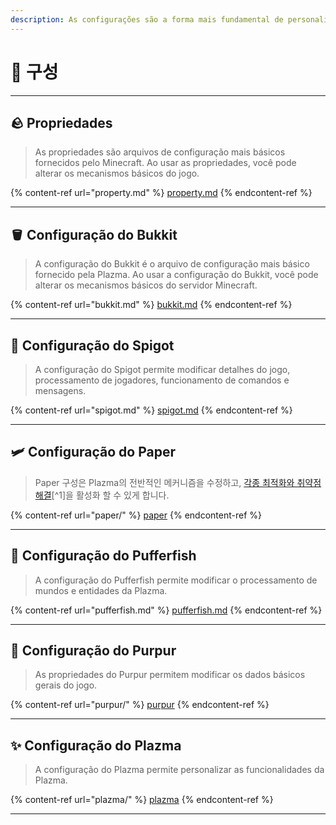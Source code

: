 ```yaml
---
description: As configurações são a forma mais fundamental de personalizar o Plazma.
---
```


# 🧾 구성

***

## 🪨 Propriedades <a href="#id-1" id="id-1"></a>

> As propriedades são arquivos de configuração mais básicos fornecidos pelo Minecraft. Ao usar as propriedades, você pode alterar os mecanismos básicos do jogo.

{% content-ref url="property.md" %}
[property.md](property.md)
{% endcontent-ref %}

***

## 🪣 Configuração do Bukkit <a href="#id-2" id="id-2"></a>

> A configuração do Bukkit é o arquivo de configuração mais básico fornecido pela Plazma. Ao usar a configuração do Bukkit, você pode alterar os mecanismos básicos do servidor Minecraft.

{% content-ref url="bukkit.md" %}
[bukkit.md](bukkit.md)
{% endcontent-ref %}

***

## 🚰 Configuração do Spigot <a href="#id-3" id="id-3"></a>

> A configuração do Spigot permite modificar detalhes do jogo, processamento de jogadores, funcionamento de comandos e mensagens.

{% content-ref url="spigot.md" %}
[spigot.md](spigot.md)
{% endcontent-ref %}

***

## 🛩️ Configuração do Paper <a href="#id-4" id="id-4"></a>

> Paper 구성은 Plazma의 전반적인 메커니즘을 수정하고, [각종 최적화와 취약점 해결](./#user-content-fn-1)\[^1]을 활성화 할 수 있게 합니다.

{% content-ref url="paper/" %}
[paper](paper/)
{% endcontent-ref %}

***

## 🐡 Configuração do Pufferfish <a href="#id-6" id="id-6"></a>

> A configuração do Pufferfish permite modificar o processamento de mundos e entidades da Plazma.

{% content-ref url="pufferfish.md" %}
[pufferfish.md](pufferfish.md)
{% endcontent-ref %}

***

## 🦑 Configuração do Purpur <a href="#id-7" id="id-7"></a>

> As propriedades do Purpur permitem modificar os dados básicos gerais do jogo.

{% content-ref url="purpur/" %}
[purpur](purpur/)
{% endcontent-ref %}

***

## ✨ Configuração do Plazma <a href="#id-8" id="id-8"></a>

> A configuração do Plazma permite personalizar as funcionalidades da Plazma.

{% content-ref url="plazma/" %}
[plazma](plazma/)
{% endcontent-ref %}

***
